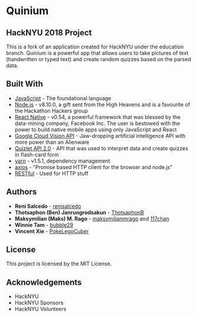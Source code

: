 # Quinium

## HackNYU 2018 Project

This is a fork of an application created for HackNYU under the education branch. Quinium is a powerful app that allows users to take pictures of text (handwritten or typed text) and create random quizzes based on the parsed data.

## Built With

* [JavaScript](https://www.javascript.com/) - The foundational language
* [Node.js](https://nodejs.org/en/) - v8.10.0, a gift sent from the High Heavens and is a favourite of the Hackathon Hackers group
* [React Native](https://facebook.github.io/react-native/) - v0.54, a powerful framework that was blessed by the data-mining company, Facebook Inc. The user is bestowed with the power to build native mobile apps using only JavaScript and React
* [Google Cloud Vision API](https://cloud.google.com/vision/) - Jaw-dropping artificial intelligence API with more power than an Alienware
* [Quizlet API 2.0](https://quizlet.com/api/2.0/docs) - API that was used to interpret data and create quizzes in flash-card form
* [yarn](https://yarnpkg.com/en/) - v1.5.1, dependency management
* [axios](https://github.com/axios/axios) - "Promise based HTTP client for the browser and node.js"
* [RESTful](https://restfulapi.net/) - Used for HTTP stuff

## Authors

* **Reni Salcedo** - [renisalcedo](https://github.com/renisalcedo)
* **Thotsaphon (Ben) Janrungrodsakun** - [ThotsaphonB](https://github.com/ThotsaphonB)
* **Maksymilian (Maks) M. Rago** - [maksymilianmrago](https://github.com/maksmrago) and [117chan](https://gitgud.io/117chan)
* **Winnie Tam** - [bubble29](https://github.com/bubble29)
* **Vincent Xie** - [PokeLegoCuber](https://github.com/PokeLegoCuber)

## License

This project is licensed by the MIT License.

## Acknowledgements

* HackNYU
* HackNYU Sponsors
* HackNYU Volunteers
